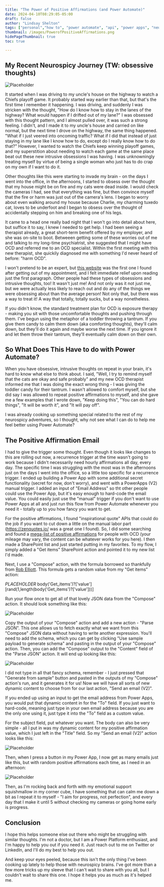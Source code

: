 ```yaml
---
title: "The Power of Positive Affirmations (and Power Automate)"
date: 2024-04-10T08:29:05-05:00
draft: false
author: "Lindsay Shelton"
tags: ["personal","how to", "power automate", "api", "power apps", "neurospicy"]
thumbnail: /images/PowerofPositiveAffirmations.png
hidePageThumbnail: true
toc: true

---
```


## My Recent Neurospicy Journey (TW: obsessive thoughts)

![Placeholder](/images/PowerofPositiveAffirmations.png)

It started when I was driving to my uncle's house on the highway to watch a Chiefs playoff game.  It probably started way earlier than that, but that's the first time I remember it happening.  I was driving, and suddenly I was stricken with the thought, "How do I know how to stay in the lanes of the highway?  What would happen if I drifted out of my lane?"  I was obsessed with this thought pattern, and I almost pulled over, it was such a strong feeling.  I didn't, and I made it to my uncle's house and carried on like normal, but the next time I drove on the highway, the same thing happened.  "What if I just veered into oncoming traffic?  What if I did that instead of just staying in my lane like I know how to do, except do I really know how to do that?"  However, I wanted to watch the Chiefs keep winning playoff games, and my superstition about needing to watch each game at the same place beat out these new intrusive obsessions I was having.  I was unknowningly treating myself by virtue of being a single woman who just has to do crap on my own if I want to do it.

Other thoughts like this were starting to invade my brain - on the days I went into the office, in the afternoons, I started to obsess over the thought that my house might be on fire and my cats were dead inside.  I would check the cameras I had, see that everything was fine, but then convince myself that the fire or harm was just out of the camera's lens.  I began to worry about even walking around my house because Charlie, my charming tuxedo cat, loves to be underfoot and I began to obsess over the thought of accidentally stepping on him and breaking one of his legs.

It came to a head one really bad night that I won't go into detail about here, but suffice it to say, I knew I needed to get help.  I had been seeing a therapist already, a great short-term benefit offered by my employer, and she was on-site to boot.  Betweeen getting some of these worries out of me and talking to my long-time psychiatrist, she suggested that I might have OCD and referred me to an OCD specialist.  Within the first meeting with this new therapist, she quickily diagnosed me with something I'd never heard of before: "harm OCD".

I won't pretend to be an expert, but <a href="https://www.treatmyocd.com/blog/what-is-harm-ocd-guide-to-ocd-subtype">this website</a> was the first one I found after getting out of my appointment, and I felt immediate relief upon reading just the first paragraph.  Other people had these types of obsessions and intrusive thoughts, too!  It wasn't just me!  And not only was it not just me, but we were actually less likely to reach out and do any of the things we were obsessing about than the average person!  Not only that, but there was a way to treat it!  A way that totally, totally sucks, but a way nonetheless.

If you didn't know, the standard treatment plan for OCD is exposure therapy - making you sit with those uncomfortable thoughts and pushing through them.  I've begun using the metaphor of a toddler throwing a tantrum.  If you give them candy to calm them down (aka comforting thoughts), they'll calm down, but they'll do it again and maybe worse the next time.  If you ignore it and let them throw their tantrum, they'll eventually calm down on their own.

## So What Does This Have to do with Power Automate?

When you have obsessive, intrusive thoughts on repeat in your brain, it's hard to know what else to think about.  I said, "Well, I try to remind myself that the cats are okay and safe probably" and my new OCD therapist informed me that I was doing the exact wrong thing - I was giving the toddler candy for their tantrum.  I wasn't allowed to comfort myself, but she did say I was allowed to repeat positive affirmations to myself, and she gave me a few examples that I wrote down, "Keep doing this", "You can do hard things", "It will be worth it", and "It will pay off".

I was already cooking up something special related to the rest of my neurospicy adventures, so I thought, why not see what I can do to help me feel better using Power Automate?

## The Positive Affirmation Email

I had to give the trigger some thought.  Even though it looks like changes to this are rolling out now, a recurrence trigger at the time wasn't going to work because I didn't necessarily need hourly affirmations all day, every day.  The specific time I was struggling with the most was in the afternoons just on the days I went into the office, so a little too specific for a recurrence trigger.  I ended up building a Power App with some additional secret functionality (secret for now, don't worry), and went with a PowerApps (V2) manual trigger.  I added an input of "Email Address" so tht other people could use the Power App, but it's easy enough to hard-code the email value.  You could easily just use the "manual" trigger if you don't want to use Power Apps at all and just run this flow from Power Automate whenever you need it - totally up to you how fancy you want to get.

For the positive affirmations, I found "inspirational quote" APIs that could do the job if you want to cut down a little on the manual labor part (https://zenquotes.io/ was a great one I found).  So, I did some searching and found a <a href="https://www.happierhuman.com/affirmations-intrusive-thoughts/">mega-list of positive affirmations</a> for people with OCD (your mileage may vary, the content can be whatever works for you here).  I then made a SharePoint list and just started putting in my favorites.  To my flow, I simply added a "Get items" SharePoint action and pointed it to my new list I'd made.

Next, I  use a "Compose" action, with the formula borrowed so thankfully from <a href="https://powerusers.microsoft.com/t5/Power-Automate-Cookbook/Get-a-random-item-from-a-SharePoint-list/td-p/462817">Rob Elliott</a>.  This formula gets a random value from my "Get items" action:

$PLACEHOLDER$ body('Get_items')?['value'][rand(1,length(body('Get_items')?['value']))]

Run your flow once to get all of that lovely JSON data from the "Compose" action.  It should look something like this:

![Placeholder](/images/the_power_of_positive_affirmations_and_power_automate1.png)

Copy the output of your "Compose" action and add a new action - "Parse JSON".  This one allows us to fetch exactly what we want from this "Compose" JSON data without having to write another expression.  You'll need to add the schema, which you can get by clicking "Use sample payload to generate schema" and pasting in the output of your "Compose" action.  Then, you can add the "Compose" output to the "Content" field of the "Parse JSON" action.  It will end up looking like this:

![Placeholder](/images/the_power_of_positive_affirmations_and_power_automate2.png)

I did not type in all that fancy schema, remember - I just pressed that "Generate from sample" button and pasted in the outputs of my "Compose" action's run, and it generates it for us!  Now we will have all sorts of new dynamic content to choose from for our last action, "Send an email (V2)".

If you ended up using an input to get the email address from Power Apps, you would put that dynamic content in for the "To" field.  If you just want to hard-code, meaning just type in your own email address because you are the only one using it, just type it into the "To" field as a custom value.

For the subject field, put whatever you want.  The body can also be very simple - all I put in was my dynamic content for my positive affirmation value, which I just left in the "Title" field.  So my "Send an email (V2)" action looks like this:

![Placeholder](/images/the_power_of_positive_affirmations_and_power_automate3.png)

Then, when I press a button in my Power App, I now get as many emails just like this, but with random positive affirmations each time, as I need in an afternoon:

![Placeholder](/images/the_power_of_positive_affirmations_and_power_automate4.png)

Then, as I'm rocking back and forth with my emotional support squishmallow in my corner cube, I have something that can calm me down a bit as I repeat it to myself - "I aim for progress, not perfection", and every day that I make it until 5 without checking my cameras or going home early is progress.

## Conclusion

I hope this helps someone else out there who might be struggling with similar thoughts.  I'm not a doctor, but I am a Power Platform enthusiast, and I'm happy to help you out if you need it.  Just reach out to me on Twitter or LinkedIn, and I'll do my best to help you out.

And keep your eyes peeled, because this isn't the only thing I've been cooking up lately to help those with neurospicy brains.  I've got more than a few more tricks up my sleeve that I can't wait to share with you all, but I couldn't wait to share this one.  I hope it helps you as much as it's helped me.

<!-- Google tag (gtag.js) -->
<script async src="https://www.googletagmanager.com/gtag/js?id=G-CN3PDT3T20"></script>
<script>
  window.dataLayer = window.dataLayer || [];
  function gtag(){dataLayer.push(arguments);}
  gtag('js', new Date());

  gtag('config', 'G-CN3PDT3T20');
</script>